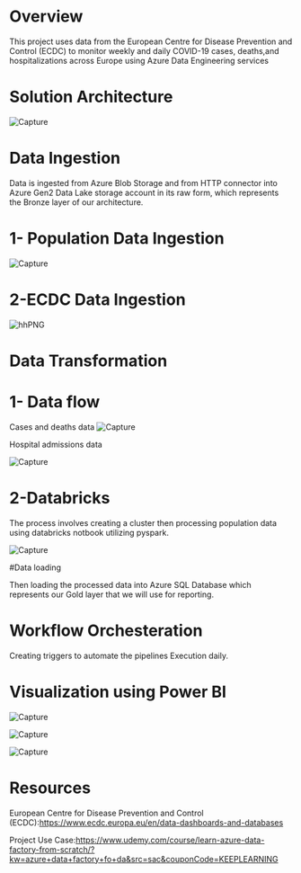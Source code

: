 # Overview
This project uses data from the European Centre for Disease Prevention and Control (ECDC) to monitor weekly and daily COVID-19 cases,
deaths,and hospitalizations across Europe using Azure Data Engineering services
# Solution Architecture
![Capture](https://github.com/israa-aly/Azure-Datafactory-Covid19-Analysis-And-ETL/assets/68852141/f2ccc2af-c620-43e4-8a65-73333339414a)

# Data Ingestion
Data is ingested from Azure Blob Storage and from HTTP connector into Azure Gen2 Data Lake storage account 
in its raw form, which represents the Bronze layer of our architecture.
# 1- Population Data Ingestion 
![Capture](https://github.com/israa-aly/Azure-Datafactory-Covid19-Analysis-And-ETL/assets/68852141/56537336-d382-42f6-8eb5-8c203932b760)
# 2-ECDC Data Ingestion

![hhPNG](https://github.com/israa-aly/Azure-Datafactory-Covid19-Analysis-And-ETL/assets/68852141/74a094a3-975b-4e18-9f87-89d58af33d1e)

# Data Transformation
# 1- Data flow

Cases and deaths data
![Capture](https://github.com/israa-aly/Azure-Datafactory-Covid19-Analysis-And-ETL/assets/68852141/3f678710-5056-4cc2-b603-c5949e3f1e00)

Hospital admissions data  

![Capture](https://github.com/israa-aly/Azure-Datafactory-Covid19-Analysis-And-ETL/assets/68852141/9e6e6635-3100-4c3a-a3c8-0af457d01fc6)

# 2-Databricks

The process involves creating a cluster then processing population data using databricks notbook utilizing pyspark.

![Capture](https://github.com/israa-aly/Azure-Datafactory-Covid19-Analysis-And-ETL/assets/68852141/e26d79c1-8c09-4523-8ca4-73464b4c97c5)

#Data loading

Then loading the processed data into Azure SQL Database which represents our Gold layer that we will use for reporting.

# Workflow Orchesteration
Creating triggers to automate the pipelines Execution daily.

# Visualization using Power BI

![Capture](https://github.com/israa-aly/Azure-Datafactory-Covid19-Analysis-And-ETL/assets/68852141/2468cfaf-b87a-405f-8e3e-aa1635079a78)


![Capture](https://github.com/israa-aly/Azure-Datafactory-Covid19-Analysis-And-ETL/assets/68852141/99ad95ad-1c7f-4a08-87a0-1209dd5ab531)


![Capture](https://github.com/israa-aly/Azure-Datafactory-Covid19-Analysis-And-ETL/assets/68852141/9b45c79c-0714-4187-a46a-8a838ff0bd24)


# Resources

European Centre for Disease Prevention and Control (ECDC):https://www.ecdc.europa.eu/en/data-dashboards-and-databases

Project Use Case:https://www.udemy.com/course/learn-azure-data-factory-from-scratch/?kw=azure+data+factory+fo+da&src=sac&couponCode=KEEPLEARNING


